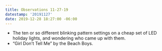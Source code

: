 ```yaml
---
title: Observations 11-27-19
datestamp: '20191127'
date: 2019-12-28 18:27:00 -06:00
---
```


- The ten or so different blinking pattern settings on a cheap set of LED holiday lights, and wondering who came up with them.
- “Girl Don’t Tell Me” by the Beach Boys.
